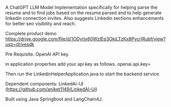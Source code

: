 A ChatGPT LLM Model Implementation specifically for helping parse the resume and to find jobs based on the resume parsed and to help generate linkedin connection invites.
Also suggests Linkedin sections enhancements for better seo visibility and reach.

Complete product demo https://drive.google.com/file/d/1ODytix60WzlEp3OkiLTzKx8PycrIRubf/view?usp=drivesdk

Pre Requisite.
OpenAI API key.

in application properties add your api key as follows.
openai.api.key=

Then run the LinkedinHelperApplication.java to start the backend service.

Dependent components:
LinkedAi-UI (https://github.com/aniket1149/LinkedAI-Ui)

Built using Java Springboot and LangChain4J.
